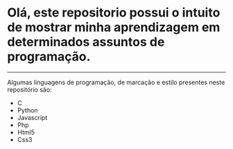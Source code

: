 # Olá, este repositorio possui o intuito de mostrar minha aprendizagem em determinados assuntos de programação.
---
Algumas linguagens de programação, de marcação e estilo presentes neste repositório são:

- C
- Python
- Javascript
- Php
- Html5
- Css3

